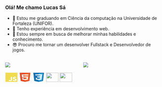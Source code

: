 ### Olá! Me chamo Lucas Sá
- 🏫 Estou me graduando em Ciência da computação na Universidade de Fortaleza (UNIFOR).
- 🧠 Tenho experiência em desenvolvimento web.
- 🌱 Estou sempre em busca de melhorar minhas habilidades e conhecimento.
- 😎 Procuro me tornar um desenvolver Fullstack e Desenvolvedor de jogos.

##

<div style="display: flex;">
  <a href="https://github.com/anuraghazra/github-readme-stats" style="flex: 1; ">
    <img height=200 align="center" src="https://github-readme-stats.vercel.app/api?username=saLucasRd&theme=highcontrast" />
  </a>
  <a href="https://github.com/anuraghazra/convoychat" style="flex: 1; ">
    <img height=200 align="center" src="https://github-readme-stats.vercel.app/api/top-langs?username=saLucasRd&layout=compact&langs_count=8&card_width=320&theme=highcontrast" />
  </a>
</div>


<div style="display: inline_block"><br>
  <img align="center" height="30" width="40" src="https://raw.githubusercontent.com/devicons/devicon/master/icons/javascript/javascript-plain.svg">
  <img align="center" height="30" width="40" src="https://raw.githubusercontent.com/devicons/devicon/master/icons/html5/html5-original.svg">
  <img align="center" height="30" width="40" src="https://raw.githubusercontent.com/devicons/devicon/master/icons/css3/css3-original.svg">  
  <img align="center" height="30" width="40" src="https://cdn.jsdelivr.net/gh/devicons/devicon/icons/java/java-original.svg" />
  <img align="center" height="30" width="40" src="https://cdn.jsdelivr.net/gh/devicons/devicon/icons/godot/godot-original.svg" />  
</div>

##

<!--
**saLucasRd/saLucasRd** is a ✨ _special_ ✨ repository because its `README.md` (this file) appears on your GitHub profile.


- 🔭 I’m currently working on ...
- 🌱 I’m currently learning ...
- 👯 I’m looking to collaborate on ...
- 🤔 I’m looking for help with ...
- 💬 Ask me about ...
- 📫 How to reach me: ...
- 😄 Pronouns: ...
- ⚡ Fun fact: ...
-->
